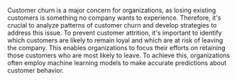Customer churn is a major concern for organizations, as losing existing customers is something no company wants to experience. Therefore, it's crucial to analyze patterns of customer churn and develop strategies to address this issue. To prevent customer attrition, it's important to identify which customers are likely to remain loyal and which are at risk of leaving the company. This enables organizations to focus their efforts on retaining those customers who are most likely to leave. To achieve this, organizations often employ machine learning models to make accurate predictions about customer behavior.
